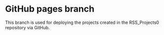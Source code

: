 # GitHub pages branch
This branch is used for deploying the projects created in the RSS_Projects0 repository via GitHub.
